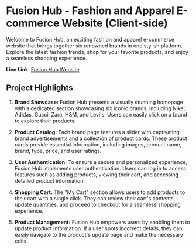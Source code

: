 # Fusion Hub - Fashion and Apparel E-commerce Website (Client-side)

Welcome to Fusion Hub, an exciting fashion and apparel e-commerce website that brings together six renowned brands in one stylish platform. Explore the latest fashion trends, shop for your favorite products, and enjoy a seamless shopping experience.

**Live Link**: [Fusion Hub Website](https://fushionhub-4a5df.web.app/)

## Project Highlights

1. **Brand Showcase:** Fusion Hub presents a visually stunning homepage with a dedicated section showcasing six iconic brands, including Nike, Adidas, Gucci, Zara, H&M, and Levi's. Users can easily click on a brand to explore their products.

2. **Product Catalog:** Each brand page features a slider with captivating brand advertisements and a collection of product cards. These product cards provide essential information, including images, product name, brand, type, price, and user ratings.

3. **User Authentication:** To ensure a secure and personalized experience, Fusion Hub implements user authentication. Users can log in to access features such as adding products, viewing their cart, and accessing detailed product information.

4. **Shopping Cart:** The "My Cart" section allows users to add products to their cart with a single click. They can review their cart's contents, update quantities, and proceed to checkout for a seamless shopping experience.

5. **Product Management:** Fusion Hub empowers users by enabling them to update product information. If a user spots incorrect details, they can easily navigate to the product's update page and make the necessary edits.


